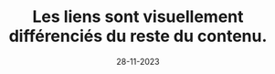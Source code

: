 ---
N: '135'
Rubrique: Liens
title: Les liens sont visuellement différenciés du reste du contenu.
detail: Les liens sont visuellement différenciés du reste du contenu.
categories: [" Liens"]
agrege: O4135-E043
opquast: '4135'
indiceebook: '43'
description: "Règle n° 043"
weight:  043
actif: '1'
layout: data
date: 28-11-2023
---